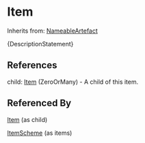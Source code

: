 
# Item

Inherits from: [NameableArtefact](NameableArtefact.md)



{DescriptionStatement}



## References

child: [Item](Item.md) (ZeroOrMany) - A child of this item.



## Referenced By

[Item](Item.md) (as child)

[ItemScheme](ItemScheme.md) (as items)


    